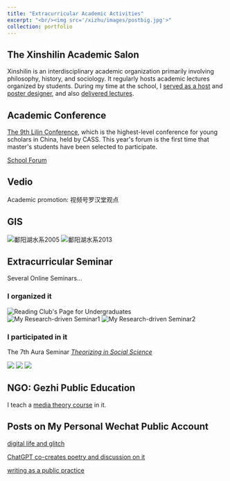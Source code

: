```yaml
---
title: "Extracurricular Academic Activities"
excerpt: "<br/><img src='/xizhu/images/postbig.jpg'>"
collection: portfolio
---
```


## The Xinshilin Academic Salon

Xinshilin is an interdisciplinary academic organization primarily involving philosophy, history, and sociology. It regularly hosts academic lectures organized by students. During my time at the school, I [served as a host](https://mp.weixin.qq.com/s/i20AQXeGvd9Cs2AsdXI5rA) and [poster designer](https://mp.weixin.qq.com/s/1X1-9aOa6m-rDfqkzxD-qQ), and also [delivered lectures](https://mp.weixin.qq.com/s/_2HwwR-RKzrP0nFCoY2tEA).


## Academic Conference

[The 9th Lilin Conference](https://mp.weixin.qq.com/s/kBLveoJwuFgBhBEmFrOMxQ), which is the highest-level conference for young scholars in China, held by CASS. This year's forum is the first time that master's students have been selected to participate.

[School Forum](https://mp.weixin.qq.com/s/OzE_Wx4LdmAf3ZyDlIUsQw )


## Vedio

Academic promotion: 视频号罗汉堂观点

## GIS

![鄱阳湖水系2005](https://github.com/user-attachments/assets/eab986f0-c5e1-411e-9242-bae74253e5c8)
![鄱阳湖水系2013](https://github.com/user-attachments/assets/f7fd9cb1-6728-4618-b057-a3eefe348850)


## Extracurricular Seminar

Several Online Seminars...

### I organized it

<img src='/xizhu/images/Readingclub.jpg' alt="Reading Club's Page for Undergraduates">

<img src='/xizhu/images/hostofseminar1.jpg' alt="My Research-driven Seminar1">

<img src='/xizhu/images/hostofseminar2.jpg' alt="My Research-driven Seminar2">

### I participated in it

The 7th Aura Seminar *[Theorizing in Social Science](https://mp.weixin.qq.com/s/6YDAOJyPvrC7ikAFYNp7CQ)* 

<img src='/xizhu/images/participate1.jpg'>

<img src='/xizhu/images/participate2.jpg'>

<img src='/xizhu/images/participate3.jpg'>


## NGO: Gezhi Public Education

I teach a [media theory course](https://mp.weixin.qq.com/s/28jBymxdqSeEs6MSAFY2Ww) in it.


## Posts on My Personal Wechat Public Account

[digital life and glitch](https://mp.weixin.qq.com/s/4Rh4jz_zZBbla7NxmFHWoA)

[ChatGPT co-creates poetry and discussion on it](https://mp.weixin.qq.com/s/wCVzT97L85pXr3u_g1XMlQ)

[writing as a public practice](https://mp.weixin.qq.com/s/JiFQmR_trOKGdNt37w4Zvw)





